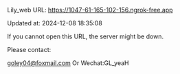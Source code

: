 Lily_web URL: https://1047-61-165-102-156.ngrok-free.app

Updated at: 2024-12-08 18:35:08

If you cannot open this URL, the server might be down.

Please contact: 

goley04@foxmail.com Or Wechat:GL_yeaH